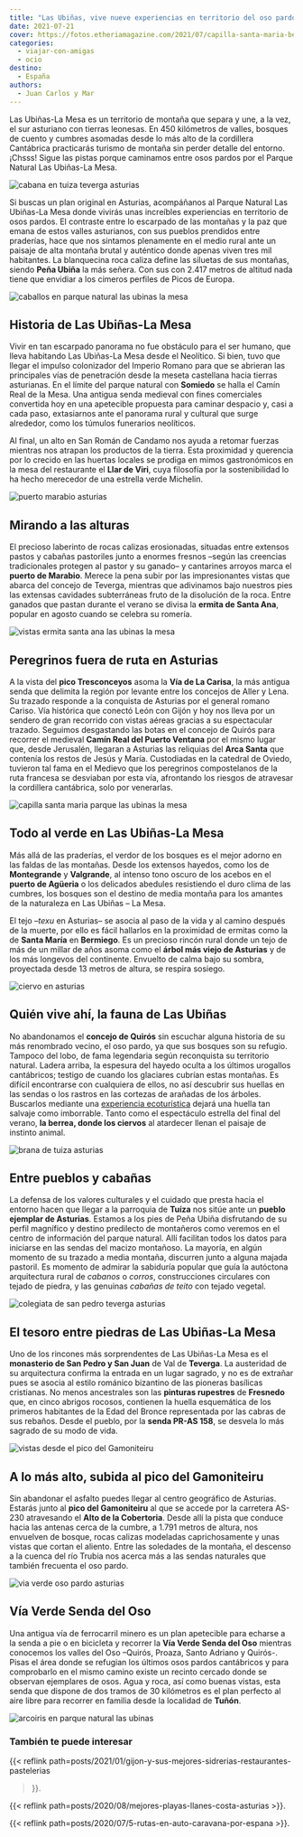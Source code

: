 ```yaml
---
title: "Las Ubiñas, vive nueve experiencias en territorio del oso pardo"
date: 2021-07-21
cover: https://fotos.etheriamagazine.com/2021/07/capilla-santa-maria-bermiego.jpg
categories: 
  - viajar-con-amigas
  - ocio
destino: 
  - España
authors: 
  - Juan Carlos y Mar
---
```


Las Ubiñas-La Mesa es un territorio de montaña que separa y une, a la vez, el sur asturiano con tierras leonesas. En 450 kilómetros de valles, bosques de cuento y cumbres asomadas desde lo más alto de la cordillera Cantábrica practicarás turismo de montaña sin perder detalle del entorno. ¡Chsss! Sigue las pistas porque caminamos entre osos pardos por el Parque Natural Las Ubiñas-La Mesa.

![cabana en tuiza teverga asturias](https://fotos.etheriamagazine.com/2021/07/pueblos-cabanas-las-ubinas-asturias.jpg "Braña de Tuíza en el concejo de Teverga (Asturias).")

Si buscas un plan original en Asturias, acompáñanos al Parque Natural Las Ubiñas-La Mesa 
donde vivirás unas increíbles experiencias en territorio de osos pardos. El contraste 
entre lo escarpado de las montañas y la paz que emana de estos valles asturianos, con 
sus pueblos prendidos entre praderías, hace que nos sintamos plenamente en el medio 
rural ante un paisaje de alta montaña brutal y auténtico donde apenas viven tres mil 
habitantes. La blanquecina roca caliza define las siluetas de sus montañas, siendo 
**Peña Ubiña** la más señera. Con sus con 2.417 metros de altitud nada tiene que 
envidiar a los cimeros perfiles de Picos de Europa. 

![caballos en parque natural las ubinas la mesa](https://fotos.etheriamagazine.com/2021/07/asturias-las-ubinas-la-mesa.jpg "Caballos en el Parque Natural Las Ubiñas-La Mesa, en Asturias.")

## Historia de Las Ubiñas-La Mesa

Vivir en tan escarpado panorama no fue obstáculo para el ser humano, que lleva habitando 
Las Ubiñas-La Mesa desde el Neolítico. Si bien, tuvo que llegar el impulso colonizador 
del Imperio Romano para que se abrieran las principales vías de penetración desde la 
meseta castellana hacia tierras asturianas. En el límite del parque natural con 
**Somiedo** se halla el Camín Real de la Mesa. Una antigua senda medieval con fines 
comerciales convertida hoy en una apetecible propuesta para caminar despacio y, casi a 
cada paso, extasiarnos ante el panorama rural y cultural que surge alrededor, como los 
túmulos funerarios neolíticos. 

Al final, un alto en San Román de Candamo nos ayuda a retomar fuerzas mientras nos 
atrapan los productos de la tierra. Esta proximidad y querencia por lo crecido en las 
huertas locales se prodiga en mimos gastronómicos en la mesa del restaurante el **Llar 
de Viri**, cuya filosofía por la sostenibilidad lo ha hecho merecedor de una estrella 
verde Michelin. 

![puerto marabio asturias](https://fotos.etheriamagazine.com/2021/07/montanas-parque-las-ubinas.jpg "Vistas desde el puerto de Marabio, en el Parque Natural Las Ubiñas-La Mesa.")

## Mirando a las alturas

El precioso laberinto de rocas calizas erosionadas, situadas entre extensos pastos y 
cabañas pastoriles junto a enormes fresnos –según las creencias tradicionales protegen 
al pastor y su ganado– y cantarines arroyos marca el **puerto de Marabio**. Merece la 
pena subir por las impresionantes vistas que abarca del concejo de Teverga, mientras que 
adivinamos bajo nuestros pies las extensas cavidades subterráneas fruto de la disolución 
de la roca. Entre ganados que pastan durante el verano se divisa la **ermita de Santa 
Ana**, popular en agosto cuando se celebra su romería. 

![vistas ermita santa ana las ubinas la mesa](https://fotos.etheriamagazine.com/2021/07/vistas-ermita-santa-ana-asturias.jpg "Vistas desde la ermita de Santa Ana.")

## Peregrinos fuera de ruta en Asturias

A la vista del **pico Tresconceyos** asoma la **Vía de La Carisa**, la más antigua senda 
que delimita la región por levante entre los concejos de Aller y Lena. Su trazado 
responde a la conquista de Asturias por el general romano Cariso. Vía histórica que 
conectó León con Gijón y hoy nos lleva por un sendero de gran recorrido con vistas 
aéreas gracias a su espectacular trazado. Seguimos desgastando las botas en el concejo 
de Quirós para recorrer el medieval **Camín Real del Puerto Ventana** por el mismo lugar 
que, desde Jerusalén, llegaran a Asturias las reliquias del **Arca Santa** que contenía 
los restos de Jesús y María. Custodiadas en la catedral de Oviedo, tuvieron tal fama en 
el Medievo que los peregrinos compostelanos de la ruta francesa se desviaban por esta 
vía, afrontando los riesgos de atravesar la cordillera cantábrica, solo por venerarlas. 

![capilla santa maria parque las ubinas la mesa](https://fotos.etheriamagazine.com/2021/07/capilla-santa-maria-bermiego.jpg "Capilla de Santa María en Bermiego en el concejo de Quirós.")

## Todo al verde en Las Ubiñas-La Mesa

Más allá de las praderías, el verdor de los bosques es el mejor adorno en las faldas de 
las montañas. Desde los extensos hayedos, como los de **Montegrande** y **Valgrande**, 
al intenso tono oscuro de los acebos en el **puerto de Agüeria** o los delicados 
abedules resistiendo el duro clima de las cumbres, los bosques son el destino de media 
montaña para los amantes de la naturaleza en Las Ubiñas – La Mesa. 

El tejo –_texu_ en Asturias– se asocia al paso de la vida y al camino después de la 
muerte, por ello es fácil hallarlos en la proximidad de ermitas como la de **Santa 
María** en **Bermiego**. Es un precioso rincón rural donde un tejo de más de un millar 
de años asoma como el **árbol más viejo de Asturias** y de los más longevos del 
continente. Envuelto de calma bajo su sombra, proyectada desde 13 metros de altura, se 
respira sosiego. 

![ciervo en asturias](https://fotos.etheriamagazine.com/2021/07/fauna-parque-las-ubinas-la-mesa.jpg "Ciervo común en el Parque Natural Las Ubiñas-La Mesa (Asturias).")

## Quién vive ahí, la fauna de Las Ubiñas

No abandonamos el **concejo de Quirós** sin escuchar alguna historia de su más 
renombrado vecino, el oso pardo, ya que sus bosques son su refugio. Tampoco del lobo, de 
fama legendaria según reconquista su territorio natural. Ladera arriba, la espesura del 
hayedo oculta a los últimos urogallos cantábricos; testigo de cuando los glaciares 
cubrían estas montañas. Es difícil encontrarse con cualquiera de ellos, no así descubrir 
sus huellas en las sendas o los rastros en las cortezas de arañadas de los árboles. 
Buscarlos mediante una [experiencia ecoturística](http://tierradeosos.es/) dejará una 
huella tan salvaje como imborrable. Tanto como el espectáculo estrella del final del 
verano, **la berrea, donde los ciervos** al atardecer llenan el paisaje de instinto 
animal. 

![brana de tuiza asturias](https://fotos.etheriamagazine.com/2021/07/brana-tuiza-asturias.jpg "Braña de Tuíza en el concejo de Teverga (Asturias).")

## Entre pueblos y cabañas

La defensa de los valores culturales y el cuidado que presta hacia el entorno hacen que 
llegar a la parroquia de **Tuíza** nos sitúe ante un **pueblo ejemplar de Asturias**. 
Estamos a los pies de Peña Ubiña disfrutando de su perfil magnífico y destino predilecto 
de montañeros como veremos en el centro de información del parque natural. Allí 
facilitan todos los datos para iniciarse en las sendas del macizo montañoso. La mayoría, 
en algún momento de su trazado a media montaña, discurren junto a alguna majada 
pastoril. Es momento de admirar la sabiduría popular que guía la autóctona arquitectura 
rural de _cabanos_ o _corros_, construcciones circulares con tejado de piedra, y las 
genuinas _cabañas de teito_ con tejado vegetal. 

![colegiata de san pedro teverga asturias](https://fotos.etheriamagazine.com/2021/07/colegiata-pedro-teverga-las-ubinas.jpg "Colegiata de la iglesia de San Pedro de Teverga (Teverga, en el P.N. Las Ubiñas-La Mesa).")

## El tesoro entre piedras de Las Ubiñas-La Mesa

Uno de los rincones más sorprendentes de Las Ubiñas-La Mesa es el **monasterio de San 
Pedro y San Juan** de Val de **Teverga**. La austeridad de su arquitectura confirma la 
entrada en un lugar sagrado, y no es de extrañar pues se asocia al estilo románico 
bizantino de las pioneras basílicas cristianas. No menos ancestrales son las **pinturas 
rupestres** de **Fresnedo** que, en cinco abrigos rocosos, contienen la huella 
esquemática de los primeros habitantes de la Edad del Bronce representada por las cabras 
de sus rebaños. Desde el pueblo, por la **senda PR-AS 158**, se desvela lo más sagrado 
de su modo de vida. 

![vistas desde el pico del Gamoniteiru](https://fotos.etheriamagazine.com/2021/07/asturias-sendas-oso-pardo.jpg "Vistas desde el pico del Gamoniteiru.")

## A lo más alto, subida al pico del Gamoniteiru

Sin abandonar el asfalto puedes llegar al centro geográfico de Asturias. Estarás junto 
al **pico del Gamoniteiru** al que se accede por la carretera AS-230 atravesando el 
**Alto de la Cobertoria**. Desde allí la pista que conduce hacia las antenas cerca de la 
cumbre, a 1.791 metros de altura, nos envuelven de bosque, rocas calizas modeladas 
caprichosamente y unas vistas que cortan el aliento. Entre las soledades de la montaña, 
el descenso a la cuenca del río Trubia nos acerca más a las sendas naturales que también 
frecuenta el oso pardo. 

![via verde oso pardo asturias](https://fotos.etheriamagazine.com/2021/07/via-verde-senda-oso-asturias.jpg "Oso pardo en Asturias.")

## Vía Verde Senda del Oso

Una antigua vía de ferrocarril minero es un plan apetecible para echarse a la senda a 
pie o en bicicleta y recorrer la **Vía Verde Senda del Oso** mientras conocemos los 
valles del Oso –Quirós, Proaza, Santo Adriano y Quirós-. Pisas el área donde se refugian 
los últimos osos pardos cantábricos y para comprobarlo en el mismo camino existe un 
recinto cercado donde se observan ejemplares de osos. Agua y roca, así como buenas 
vistas, esta senda que dispone de dos tramos de 30 kilómetros es el plan perfecto al 
aire libre para recorrer en familia desde la localidad de **Tuñón**. 

![arcoiris en parque natural las ubinas](https://fotos.etheriamagazine.com/2021/07/parque-natural-las-ubinas-asturias.jpg "Arcoíris en el Parque Natural Las Ubiñas-La Mesa, en Asturias.")

### También te puede interesar

{{< reflink path=posts/2021/01/gijon-y-sus-mejores-sidrerias-restaurantes-pastelerias 
>}}. 

{{< reflink path=posts/2020/08/mejores-playas-llanes-costa-asturias >}}. 

{{< reflink path=posts/2020/07/5-rutas-en-auto-caravana-por-espana >}}.
